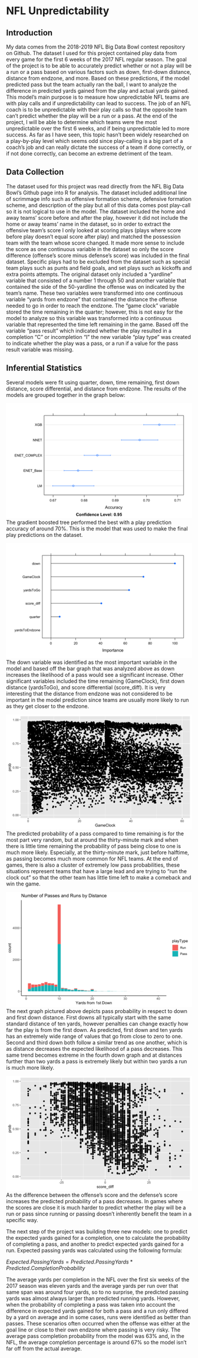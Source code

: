 # NFL Unpredictability

## Introduction 
My data comes from the 2018-2019 NFL Big Data Bowl contest repository on Github. The dataset I used for this project contained play data from every game for the first 6 weeks of the 2017 NFL regular season. The goal of the project is to be able to accurately predict whether or not a play will be a run or a pass based on various factors such as down, first-down distance, distance from endzone, and more. Based on these predictions, if the model predicted pass but the team actually ran the ball, I want to analyze the difference in predicted yards gained from the play and actual yards gained. 
This model’s main purpose is to measure how unpredictable NFL teams are with play calls and if unpredictability can lead to success. The job of an NFL coach is to be unpredictable with their play calls so that the opposite team can’t predict whether the play will be a run or a pass. At the end of the project, I will be able to determine which teams were the most unpredictable over the first 6 weeks, and if being unpredictable led to more success. As far as I have seen, this topic hasn’t been widely researched on a play-by-play level which seems odd since play-calling is a big part of a coach’s job and can really dictate the success of a team if done correctly, or if not done correctly, can become an extreme detriment of the team.
## Data Collection
The dataset used for this project was read directly from the NFL Big Data Bowl’s Github page into R for analysis. The dataset included additional line of scrimmage info such as offensive formation scheme, defensive formation scheme, and description of the play but all of this data comes post play-call so it is not logical to use in the model. The dataset included the home and away teams’ score before and after the play, however it did not include the home or away teams’ name in the dataset, so in order to extract the offensive team’s score I only looked at scoring plays (plays where score before play doesn’t equal score after play) and matched the possession team with the team whose score changed. It made more sense to include the score as one continuous variable in the dataset so only the score difference (offense’s score minus defense’s score) was included in the final dataset. Specific plays had to be excluded from the dataset such as special team plays such as punts and field goals, and set plays such as kickoffs and extra points attempts. The original dataset only included a “yardline” variable that consisted of a number 1 through 50 and another variable that contained the side of the 50-yardline the offense was on indicated by the team’s name. These two variables were transformed into one continuous variable “yards from endzone” that contained the distance the offense needed to go in order to reach the endzone. The “game clock” variable stored the time remaining in the quarter; however, this is not easy for the model to analyze so this variable was transformed into a continuous variable that represented the time left remaining in the game. Based off the variable “pass result” which indicated whether the play resulted in a completion “C” or incompletion “I” the new variable “play type” was created to indicate whether the play was a pass, or a run if a value for the pass result variable was missing. 

## Inferential Statistics 

Several models were fit using quarter, down, time remaining, first down distance, score differential, and distance from endzone. The results of the models are grouped together in the graph below:

![Model Comparison](models.png)
The gradient boosted tree performed the best with a play prediction accuracy of around 70%. This is the model that was used to make the final play predictions on the dataset.

![Variables](varimp.png)
The down variable was identified as the most important variable in the model and based off the bar graph that was analyzed above as down increases the likelihood of a pass would see a significant increase. Other significant variables included the time remaining (GameClock), first down distance (yardsToGo), and score differential (score_diff). It is very interesting that the distance from endzone was not considered to be important in the model prediction since teams are usually more likely to run as they get closer to the endzone. 

![Time](pred_time.png)
The predicted probability of a pass compared to time remaining is for the most part very random, but at around the thirty-minute mark and when there is little time remaining the probability of pass being close to one is much more likely. Especially, at the thirty-minute mark, just before halftime, as passing becomes much more common for NFL teams. At the end of games, there is also a cluster of extremely low pass probabilities, these situations represent teams that have a large lead and are trying to “run the clock out” so that the other team has little time left to make a comeback and win the game.

![Down and Distance](yardsToGo.png)
The next graph pictured above depicts pass probability in respect to down and first down distance. First downs all typically start with the same standard distance of ten yards, however penalties can change exactly how far the play is from the first down. As predicted, first down and ten yards has an extremely wide range of values that go from close to zero to one. Second and third down both follow a similar trend as one another, which is as distance decreases the expected likelihood of a pass decreases. This same trend becomes extreme in the fourth down graph and at distances further than two yards a pass is extremely likely but within two yards a run is much more likely.

![Scores](score_pred.png)
As the difference between the offense’s score and the defense’s score increases the predicted probability of a pass decreases. In games where the scores are close it is much harder to predict whether the play will be a run or pass since running or passing doesn’t inherently benefit the team in a specific way.

The next step of the project was building three new models: one to predict the expected yards gained for a completion, one to calculate the probability of completing a pass, and another to predict expected yards gained for a run. Expected passing yards was calculated using the following formula:

$Expected.Passing Yards = Predicted.Passing Yards * Predicted.Completion Probability$

The average yards per completion in the NFL over the first six weeks of the 2017 season was eleven yards and the average yards per run over that same span was around four yards, so to no surprise, the predicted passing yards was almost always larger than predicted running yards. However, when the probability of completing a pass was taken into account the difference in expected yards gained for both a pass and a run only differed by a yard on average and in some cases, runs were identified as better than passes. These scenarios often occurred when the offense was either at the goal line or close to their own endzone where passing is very risky. The average pass completion probability from the model was 63% and, in the NFL, the average completion percentage is around 67% so the model isn’t far off from the actual average. 


